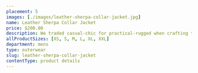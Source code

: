 ```yaml
---
placement: 5
images: [./images/leather-sherpa-collar-jacket.jpg]
name: Leather Sherpa Collar Jacket
price: $200.00
description: We traded casual-chic for practical-rugged when crafting the Leather Sherpa Collar Jacket. The sherpa collar is sure to add the necessary warmth one would need on the coldest of days.
allProductSizes: [XS, S, M, L, XL, XXL]
department: mens
type: outerwear
slug: leather-sherpa-collar-jacket
contentType: product details
---
```

